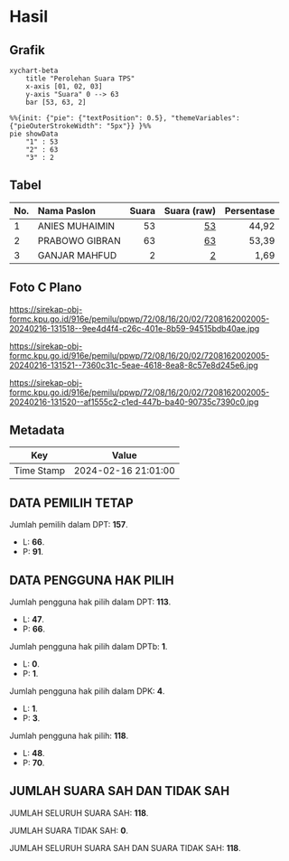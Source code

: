 # Hasil

## Grafik

```mermaid
xychart-beta
    title "Perolehan Suara TPS"
    x-axis [01, 02, 03]
    y-axis "Suara" 0 --> 63
    bar [53, 63, 2]
```

```mermaid
%%{init: {"pie": {"textPosition": 0.5}, "themeVariables": {"pieOuterStrokeWidth": "5px"}} }%%
pie showData
    "1" : 53
    "2" : 63
    "3" : 2
```

## Tabel

| No. | Nama Paslon    | Suara | Suara (raw) | Persentase |
|:--- |:-------------- | -----:| -----------:| ----------:|
| 1   | ANIES MUHAIMIN | 53    | [53][p-1]   | 44,92      |
| 2   | PRABOWO GIBRAN | 63    | [63][p-2]   | 53,39      |
| 3   | GANJAR MAHFUD  | 2     | [2][p-3]    | 1,69       |


[p-1]: https://github.com/gigit-pemilu/pemilu-2024-72-sulawesi-tengah/blob/main/pilpres/hitung-suara/sub/72-sulawesi-tengah/sub/08-parigi-moutong/sub/16-parigi-barat/sub/2002-baliara/sub/005-tps/sub/paslon-1.txt
[p-2]: https://github.com/gigit-pemilu/pemilu-2024-72-sulawesi-tengah/blob/main/pilpres/hitung-suara/sub/72-sulawesi-tengah/sub/08-parigi-moutong/sub/16-parigi-barat/sub/2002-baliara/sub/005-tps/sub/paslon-2.txt
[p-3]: https://github.com/gigit-pemilu/pemilu-2024-72-sulawesi-tengah/blob/main/pilpres/hitung-suara/sub/72-sulawesi-tengah/sub/08-parigi-moutong/sub/16-parigi-barat/sub/2002-baliara/sub/005-tps/sub/paslon-3.txt

## Foto C Plano

https://sirekap-obj-formc.kpu.go.id/916e/pemilu/ppwp/72/08/16/20/02/7208162002005-20240216-131518--9ee4d4f4-c26c-401e-8b59-94515bdb40ae.jpg

https://sirekap-obj-formc.kpu.go.id/916e/pemilu/ppwp/72/08/16/20/02/7208162002005-20240216-131521--7360c31c-5eae-4618-8ea8-8c57e8d245e6.jpg

https://sirekap-obj-formc.kpu.go.id/916e/pemilu/ppwp/72/08/16/20/02/7208162002005-20240216-131520--af1555c2-c1ed-447b-ba40-90735c7390c0.jpg


## Metadata

| Key        | Value               |
| ---------- | ------------------- |
| Time Stamp | 2024-02-16 21:01:00 |


## DATA PEMILIH TETAP

Jumlah pemilih dalam DPT: **157**.
 * L: **66**.
 * P: **91**.

## DATA PENGGUNA HAK PILIH

Jumlah pengguna hak pilih dalam DPT: **113**.
 * L: **47**.
 * P: **66**.

Jumlah pengguna hak pilih dalam DPTb: **1**.
 * L: **0**.
 * P: **1**.

Jumlah pengguna hak pilih dalam DPK: **4**.
 * L: **1**.
 * P: **3**.

Jumlah pengguna hak pilih: **118**.
 * L: **48**.
 * P: **70**.

## JUMLAH SUARA SAH DAN TIDAK SAH

JUMLAH SELURUH SUARA SAH: **118**.

JUMLAH SUARA TIDAK SAH: **0**.

JUMLAH SELURUH SUARA SAH DAN SUARA TIDAK SAH: **118**.


